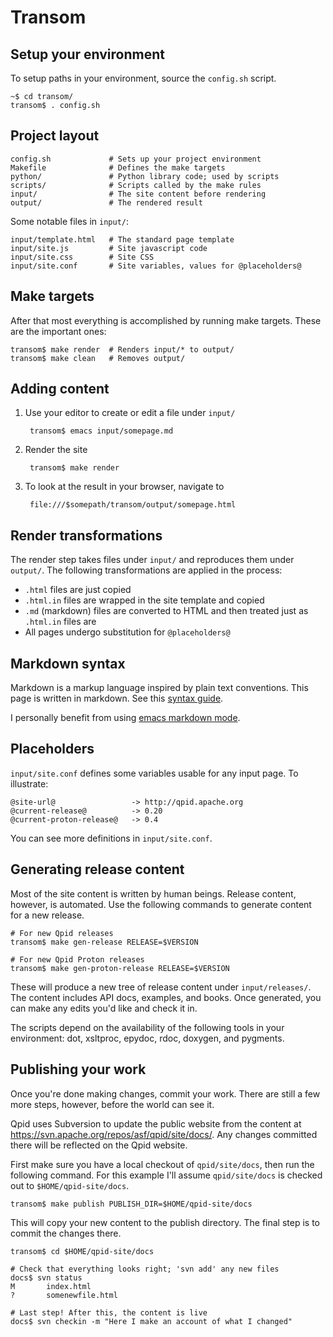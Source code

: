 # Transom

## Setup your environment

To setup paths in your environment, source the `config.sh` script.

    ~$ cd transom/
    transom$ . config.sh

## Project layout

    config.sh             # Sets up your project environment
    Makefile              # Defines the make targets
    python/               # Python library code; used by scripts
    scripts/              # Scripts called by the make rules
    input/                # The site content before rendering
    output/               # The rendered result

Some notable files in `input/`:

    input/template.html   # The standard page template
    input/site.js         # Site javascript code
    input/site.css        # Site CSS
    input/site.conf       # Site variables, values for @placeholders@

## Make targets

After that most everything is accomplished by running make targets.
These are the important ones:

    transom$ make render  # Renders input/* to output/
    transom$ make clean   # Removes output/

## Adding content

1. Use your editor to create or edit a file under `input/`

        transom$ emacs input/somepage.md

2. Render the site

        transom$ make render

3. To look at the result in your browser, navigate to 

        file:///$somepath/transom/output/somepage.html

## Render transformations

The render step takes files under `input/` and reproduces them under
`output/`.  The following transformations are applied in the process:

 - `.html` files are just copied
 - `.html.in` files are wrapped in the site template and copied
 - `.md` (markdown) files are converted to HTML and then treated
   just as `.html.in` files are
 - All pages undergo substitution for `@placeholders@`

## Markdown syntax

Markdown is a markup language inspired by plain text conventions.
This page is written in markdown.  See this [syntax guide][syntax].

I personally benefit from using [emacs markdown mode][emacs].

[syntax]: http://daringfireball.net/projects/markdown/syntax 
[emacs]:  http://jblevins.org/projects/markdown-mode/

## Placeholders

`input/site.conf` defines some variables usable for any input page.
To illustrate:

    @site-url@                 -> http://qpid.apache.org
    @current-release@          -> 0.20
    @current-proton-release@   -> 0.4

You can see more definitions in `input/site.conf`.

## Generating release content

Most of the site content is written by human beings.  Release content,
however, is automated.  Use the following commands to generate content
for a new release.

    # For new Qpid releases
    transom$ make gen-release RELEASE=$VERSION
    
    # For new Qpid Proton releases    
    transom$ make gen-proton-release RELEASE=$VERSION
    
These will produce a new tree of release content under
`input/releases/`.  The content includes API docs, examples, and
books.  Once generated, you can make any edits you'd like and check it
in.

The scripts depend on the availability of the following tools in your
environment: dot, xsltproc, epydoc, rdoc, doxygen, and pygments.

## Publishing your work

Once you're done making changes, commit your work.  There are still a
few more steps, however, before the world can see it.

Qpid uses Subversion to update the public website from the content at
https://svn.apache.org/repos/asf/qpid/site/docs/. Any changes
committed there will be reflected on the Qpid website.

First make sure you have a local checkout of `qpid/site/docs`, then
run the following command.  For this example I'll assume
`qpid/site/docs` is checked out to `$HOME/qpid-site/docs`.

    transom$ make publish PUBLISH_DIR=$HOME/qpid-site/docs

This will copy your new content to the publish directory.  The final
step is to commit the changes there.

    transom$ cd $HOME/qpid-site/docs

    # Check that everything looks right; 'svn add' any new files
    docs$ svn status
    M       index.html
    ?       somenewfile.html

    # Last step! After this, the content is live
    docs$ svn checkin -m "Here I make an account of what I changed"

